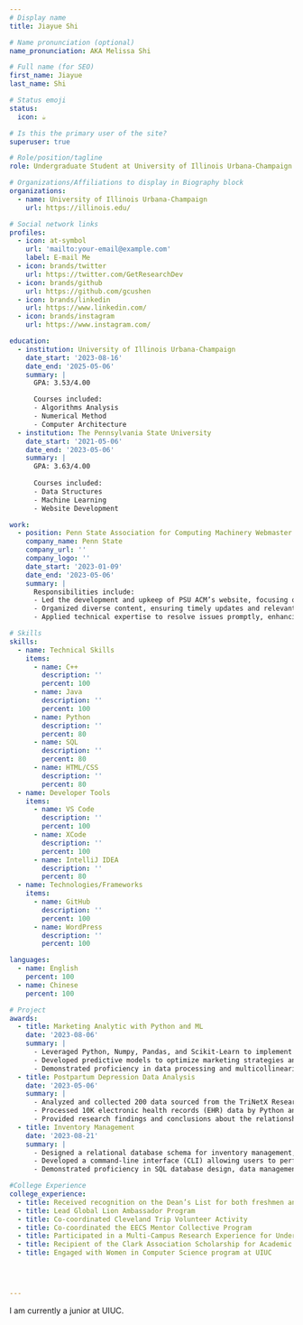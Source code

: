 ```yaml
---
# Display name
title: Jiayue Shi

# Name pronunciation (optional)
name_pronunciation: AKA Melissa Shi

# Full name (for SEO)
first_name: Jiayue
last_name: Shi

# Status emoji
status:
  icon: ☕️

# Is this the primary user of the site?
superuser: true

# Role/position/tagline
role: Undergraduate Student at University of Illinois Urbana-Champaign

# Organizations/Affiliations to display in Biography block
organizations:
  - name: University of Illinois Urbana-Champaign
    url: https://illinois.edu/

# Social network links
profiles:
  - icon: at-symbol
    url: 'mailto:your-email@example.com'
    label: E-mail Me
  - icon: brands/twitter
    url: https://twitter.com/GetResearchDev
  - icon: brands/github
    url: https://github.com/gcushen
  - icon: brands/linkedin
    url: https://www.linkedin.com/
  - icon: brands/instagram
    url: https://www.instagram.com/

education:
  - institution: University of Illinois Urbana-Champaign
    date_start: '2023-08-16'
    date_end: '2025-05-06'
    summary: |
      GPA: 3.53/4.00

      Courses included:
      - Algorithms Analysis
      - Numerical Method
      - Computer Architecture
  - institution: The Pennsylvania State University 
    date_start: '2021-05-06'
    date_end: '2023-05-06'
    summary: |
      GPA: 3.63/4.00
      
      Courses included:
      - Data Structures 
      - Machine Learning
      - Website Development

work:
  - position: Penn State Association for Computing Machinery Webmaster
    company_name: Penn State 
    company_url: ''
    company_logo: ''
    date_start: '2023-01-09'
    date_end: '2023-05-06'
    summary: |
      Responsibilities include:
      - Led the development and upkeep of PSU ACM’s website, focusing on user experience and engaging design.
      - Organized diverse content, ensuring timely updates and relevant information for the computing community.
      - Applied technical expertise to resolve issues promptly, enhancing website performance, security, and accessibility.

# Skills
skills:
  - name: Technical Skills
    items:
      - name: C++
        description: ''
        percent: 100
      - name: Java
        description: ''
        percent: 100
      - name: Python
        description: ''
        percent: 80
      - name: SQL
        description: ''
        percent: 80
      - name: HTML/CSS
        description: ''
        percent: 80
  - name: Developer Tools
    items:
      - name: VS Code
        description: ''
        percent: 100
      - name: XCode
        description: ''
        percent: 100
      - name: IntelliJ IDEA
        description: ''
        percent: 80
  - name: Technologies/Frameworks
    items:
      - name: GitHub
        description: ''
        percent: 100
      - name: WordPress
        description: ''
        percent: 100

languages:
  - name: English
    percent: 100
  - name: Chinese
    percent: 100

# Project
awards:
  - title: Marketing Analytic with Python and ML 
    date: '2023-08-06'
    summary: |
      - Leveraged Python, Numpy, Pandas, and Scikit-Learn to implement machine algorithms for marketing analytics.
      - Developed predictive models to optimize marketing strategies and improve decision-making.
      - Demonstrated proficiency in data processing and multicollinearity datasets. Enhanced model accuracy and interpretability through feature engineering techniques.
  - title: Postpartum Depression Data Analysis
    date: '2023-05-06'
    summary: |
      - Analyzed and collected 200 data sourced from the TriNetX Research Network using Python for data manipulation and analysis, identifying the relationship between other diseases and postpartum depression.
      - Processed 10K electronic health records (EHR) data by Python and assessed the prevalence and impact of different diseases on the occurrence and severity of postpartum depression.
      - Provided research findings and conclusions about the relationship between postpartum depression and other health conditions.
  - title: Inventory Management
    date: '2023-08-21'
    summary: |
      - Designed a relational database schema for inventory management, including tables for products, categories, supplies, and transactions.
      - Developed a command-line interface (CLI) allowing users to perform tasks like adding products, updating details, tracking inventory, and generating basic reports using SQL queries.
      - Demonstrated proficiency in SQL database design, data management, and basic reporting, showcasing practical application and problem-solving abilities.

#College Experience
college_experience:
  - title: Received recognition on the Dean’s List for both freshmen and sophomore years
  - title: Lead Global Lion Ambassador Program
  - title: Co-coordinated Cleveland Trip Volunteer Activity
  - title: Co-coordinated the EECS Mentor Collective Program
  - title: Participated in a Multi-Campus Research Experience for Undergraduates Program
  - title: Recipient of the Clark Association Scholarship for Academic Excellence and Community Involvement
  - title: Engaged with Women in Computer Science program at UIUC

   


---
```

I am currently a junior at UIUC. 

